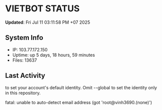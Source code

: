 # VIETBOT STATUS
**Updated**: Fri Jul 11 03:11:58 PM +07 2025

## System Info
- IP: 103.77.172.150
- Uptime: up 5 days, 18 hours, 59 minutes
- Files: 13637

## Last Activity

to set your account's default identity.
Omit --global to set the identity only in this repository.

fatal: unable to auto-detect email address (got 'root@vinh3690.(none)')
